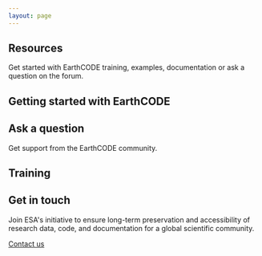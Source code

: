 ```yaml
---
layout: page
---
```


<section class="blue hero">

# Resources

Get started with EarthCODE training, examples, documentation or ask a question on the forum.
</section>

<section class="white">

## Getting started with EarthCODE

  <esa-cards>
    <esa-card
      title="Documentation"
      description=""
      link="https://esa-earthcode.github.io/documentation/"
      action="Explore"
    ></esa-card>
    <esa-card
      title="Tutorials"
      description=""
      link="https://esa-earthcode.github.io/tutorials/"
      action="Explore"
    ></esa-card>
    <esa-card
      title="Visualisation tools"
      description=""
      link="/visualisation-tools"
      action="Explore"
    ></esa-card>
  </esa-cards>
</section>

<section class="light-grey">

## Ask  a question

Get support from the EarthCODE community.
</section>

<section class="white">

## Training

  <esa-cards>
    <!-- <esa-card
      title="Documentation"
      description=""
      link="https://esa-earthcode.github.io/documentation/"
      action="Explore"
    ></esa-card> -->
  </esa-cards>
</section>

<section class="grey">

## Get in touch

Join ESA's initiative to ensure long-term preservation and accessibility of research data, code, and documentation for a global scientific community.

<div>
  <a class="VPButton cta no-icon" href="earth-code@esa.int">Contact us</a>
</div>
</section>
